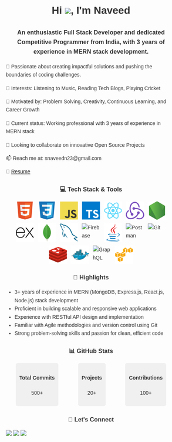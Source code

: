 <style>
  body { font-family: Arial, sans-serif; line-height: 1.6; color: #333; }
  h1, h3 { text-align: center; }
  .container { max-width: 800px; margin: 0 auto; padding: 20px; }
  .skills { display: flex; flex-wrap: wrap; justify-content: center; gap: 10px; margin-top: 20px; }
  .skill-icon { width: 50px; height: 50px; }
  .stats { display: flex; justify-content: space-around; margin-top: 20px; }
  .stat-card { background-color: #f0f0f0; padding: 10px; border-radius: 5px; text-align: center; }
</style>

<div class="container">
  <h1>Hi <img src="https://raw.githubusercontent.com/MartinHeinz/MartinHeinz/master/wave.gif" width="30px">, I'm Naveed</h1>
  <h3>An enthusiastic Full Stack Developer and dedicated Competitive Programmer from India, with 3 years of experience in MERN stack development.</h3>
  
  <p>🚀 Passionate about creating impactful solutions and pushing the boundaries of coding challenges.</p>
  <p>👀 Interests: Listening to Music, Reading Tech Blogs, Playing Cricket</p>
  <p>💼 Motivated by: Problem Solving, Creativity, Continuous Learning, and Career Growth</p>
  <p>🌱 Current status: Working professional with 3 years of experience in MERN stack</p>
  <p>💞️ Looking to collaborate on innovative Open Source Projects</p>
  <p>📫 Reach me at: snaveedn23@gmail.com</p>
  <p>📄 <a href="https://drive.google.com/file/d/1aKPvg51Raj-RWm9jE-vdWxDjcPikkBhJ/view?usp=sharing">Resume</a></p>
  
  <h3>💻 Tech Stack &amp; Tools</h3>
  <div class="skills">
    <img class="skill-icon" src="https://raw.githubusercontent.com/devicons/devicon/master/icons/html5/html5-original.svg" alt="HTML5">
    <img class="skill-icon" src="https://raw.githubusercontent.com/devicons/devicon/master/icons/css3/css3-original.svg" alt="CSS3">
    <img class="skill-icon" src="https://raw.githubusercontent.com/devicons/devicon/master/icons/javascript/javascript-original.svg" alt="JavaScript">
    <img class="skill-icon" src="https://raw.githubusercontent.com/devicons/devicon/master/icons/typescript/typescript-original.svg" alt="TypeScript">
    <img class="skill-icon" src="https://raw.githubusercontent.com/devicons/devicon/master/icons/react/react-original.svg" alt="React">
    <img class="skill-icon" src="https://raw.githubusercontent.com/devicons/devicon/master/icons/redux/redux-original.svg" alt="Redux">
    <img class="skill-icon" src="https://raw.githubusercontent.com/devicons/devicon/master/icons/nodejs/nodejs-original.svg" alt="Node.js">
    <img class="skill-icon" src="https://raw.githubusercontent.com/devicons/devicon/master/icons/express/express-original.svg" alt="Express.js">
    <img class="skill-icon" src="https://raw.githubusercontent.com/devicons/devicon/master/icons/mongodb/mongodb-original.svg" alt="MongoDB">
    <img class="skill-icon" src="https://raw.githubusercontent.com/devicons/devicon/master/icons/mysql/mysql-original.svg" alt="MySQL">
    <img class="skill-icon" src="https://www.vectorlogo.zone/logos/firebase/firebase-icon.svg" alt="Firebase">
    <img class="skill-icon" src="https://raw.githubusercontent.com/devicons/devicon/master/icons/java/java-original.svg" alt="Java">
    <img class="skill-icon" src="https://www.vectorlogo.zone/logos/getpostman/getpostman-icon.svg" alt="Postman">
    <img class="skill-icon" src="https://www.vectorlogo.zone/logos/git-scm/git-scm-icon.svg" alt="Git">
    <img class="skill-icon" src="https://raw.githubusercontent.com/devicons/devicon/master/icons/redis/redis-original.svg" alt="Redis">
    <img class="skill-icon" src="https://raw.githubusercontent.com/devicons/devicon/master/icons/docker/docker-original.svg" alt="Docker">
    <img class="skill-icon" src="https://www.vectorlogo.zone/logos/graphql/graphql-icon.svg" alt="GraphQL">
    <img class="skill-icon" src="https://raw.githubusercontent.com/devicons/devicon/master/icons/amazonwebservices/amazonwebservices-original.svg" alt="AWS">
  </div>
  
  <h3>🌟 Highlights</h3>
  <ul>
    <li>3+ years of experience in MERN (MongoDB, Express.js, React.js, Node.js) stack development</li>
    <li>Proficient in building scalable and responsive web applications</li>
    <li>Experience with RESTful API design and implementation</li>
    <li>Familiar with Agile methodologies and version control using Git</li>
    <li>Strong problem-solving skills and passion for clean, efficient code</li>
  </ul>
  
  <h3>📊 GitHub Stats</h3>
  <div class="stats">
    <div class="stat-card">
      <h4>Total Commits</h4>
      <p>500+</p>
    </div>
    <div class="stat-card">
      <h4>Projects</h4>
      <p>20+</p>
    </div>
    <div class="stat-card">
      <h4>Contributions</h4>
      <p>100+</p>
    </div>
  </div>
  
  <h3>🤝 Let's Connect</h3>
  <p>
    <a href="https://linkedin.com/in/yourusername"><img src="https://img.shields.io/badge/-LinkedIn-0077B5?style=flat-square&logo=Linkedin&logoColor=white"/></a>
    <a href="https://twitter.com/yourusername"><img src="https://img.shields.io/badge/-Twitter-1DA1F2?style=flat-square&logo=Twitter&logoColor=white"/></a>
    <a href="https://dev.to/yourusername"><img src="https://img.shields.io/badge/-DEV.to-0A0A0A?style=flat-square&logo=dev.to&logoColor=white"/></a>
  </p>
</div>
